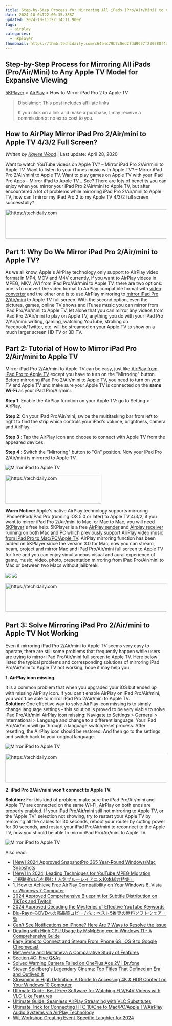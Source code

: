 ```yaml
---
title: Step-by-Step Process for Mirroring All iPads (Pro/Air/Mini) to Any Apple TV Model for Expansive Viewing
date: 2024-10-04T22:00:35.388Z
updated: 2024-10-11T22:14:11.900Z
tags:
  - airplay
categories:
  - 5kplayer
thumbnail: https://thmb.techidaily.com/c64e4c79b7c0ed27dd9657f230788f47fff39a2fe25d0191fd48add7ff7b93db.jpg
---
```


## Step-by-Step Process for Mirroring All iPads (Pro/Air/Mini) to Any Apple TV Model for Expansive Viewing

[5KPlayer](https://tools.techidaily.com/5kplayer/products/) \> [AirPlay](https://tools.techidaily.com/5kplayer/airplay/) \> How to Mirror iPad Pro 2 to Apple TV

>  Disclaimer: This post includes affiliate links
>
>  If you click on a link and make a purchase, I may receive a commission at no extra cost to you.
>

## How to AirPlay Mirror iPad Pro 2/Air/mini to Apple TV 4/3/2 Full Screen?

 _Written by [Kaylee Wood](https://www.quora.com/profile/Amanda-Hu-21)_ | Last update: April 28, 2020

Want to watch YouTube videos on Apple TV? – Mirror iPad Pro 2/Air/mini to Apple TV. Want to listen to your iTunes music with Apple TV? – Mirror iPad Pro 2/Air/mini to Apple TV. Want to play games on Apple TV with your iPad Pro Apps – Mirror iPad to Apple TV… See? There are lots of benefits you can enjoy when you mirror your iPad Pro 2/Air/mini to Apple TV, but after encountered a lot of problems while mirroring iPad Pro 2/Air/mini to Apple TV, how can I mirror my iPad Pro 2 to my Apple TV 4/3/2 full screen successfully? 

<!-- affiliate ads begin -->
<a href="https://unicoeye.pxf.io/c/5597632/2134218/18498" target="_top" id="2134218">
  <img src="//a.impactradius-go.com/display-ad/18498-2134218" border="0" alt="https://techidaily.com" width="728" height="90"/>
</a>
<img height="0" width="0" src="https://unicoeye.pxf.io/i/5597632/2134218/18498" style="position:absolute;visibility:hidden;" border="0" />
<!-- affiliate ads end -->

## Part 1: Why Do We Mirror iPad Pro 2/Air/mini to Apple TV?

As we all know, Apple's AirPlay technology only support to AirPlay video format in MP4, MOV and M4V currently, if you want to AirPlay videos in MPEG, MKV, AVI from iPad Pro/Air/mini to Apple TV, there are two options: one is to convert the video format to AirPlay compatible format with [video converter](https://tools.techidaily.com/5kplayer/products/) and the other one is to use AirPlay mirroring to [mirror iPad Pro 2/Air/mini](https://tools.techidaily.com/5kplayer/airplay/) to Apple TV full screen. With the second option, even the pictures, games, online TV shows and iTunes music you can mirror from iPad Pro/Air/mini to Apple TV, let alone that you can mirror any videos from iPad Pro 2/Air/mini to play on Apple TV, anything you do with your iPad Pro 2/Air/mini: writing, gaming, watching YouTube, strolling on Facebook/Twitter, etc. will be streamed on your Apple TV to show on a much larger screen HD TV or 3D TV. 

## Part 2: Tutorial of How to Mirror iPad Pro 2/Air/mini to Apple TV

Mirror iPad Pro 2/Air/mini to Apple TV can be easy, just like [AirPlay from iPad Pro to Apple TV](https://tools.techidaily.com/5kplayer/airplay/) except you have to turn on the "Mirroring" button. Before mirroring iPad Pro 2/Air/mini to Apple TV, you need to turn on your TV and Apple TV and make sure your Apple TV is connected on the **same Wi-Fi** as your iPad Pro/Air/mini. 

**Step 1**: Enable the AirPlay function on your Apple TV: go to Setting > AirPlay. 

**Step 2**: On your iPad Pro/Air/mini, swipe the multitasking bar from left to right to find the strip which controls your iPad's volume, brightness, camera and AirPlay. 

**Step 3** : Tap the AirPlay icon and choose to connect with Apple TV from the appeared devices. 

**Step 4** : Switch the "Mirroring" button to "On" position. Now your iPad Pro 2/Air/mini is mirrored to Apple TV. 

![Mirror iPad to Apple TV](https://www.5kplayer.com/airplay/img/5k-stream-movies-ipad-yxt-032001.jpg) 

<!-- affiliate ads begin -->
<a href="https://united.elfm.net/c/5597632/2139557/4704" target="_top" id="2139557">
  <img src="//a.impactradius-go.com/display-ad/4704-2139557" border="0" alt="https://techidaily.com" width="300" height="90"/>
</a>
<img height="0" width="0" src="https://united.elfm.net/i/5597632/2139557/4704" style="position:absolute;visibility:hidden;" border="0" />
<!-- affiliate ads end -->

**Warm Notice:** Apple's native AirPlay technology supports mirroring iPhone/iPod/iPad Pro (running iOS 5.0 or later) to Apple TV 4/3/2, if you want to mirror iPad Pro 2/Air/mini to Mac, or Mac to Mac, you will need [5KPlayer](https://tools.techidaily.com/5kplayer/products/)'s free help. 5KPlayer is a free [AirPlay sender](https://tools.techidaily.com/5kplayer/airplay/) and [Airplay receiver](https://tools.techidaily.com/5kplayer/airplay/) running on both Mac and PC which previously support [AirPlay video music from iPad Pro to Mac/PC/Apple TV](https://tools.techidaily.com/5kplayer/airplay/). AirPlay mirroring function has been added on 5KPlayer since the version 3.0 for Mac, now you can stream, beam, project and mirror Mac and iPad Pro/Air/mini full screen to Apple TV for free and you can enjoy simultaneous visual and aural experience of game, music, video, photo, presentation mirroring from iPad Pro/Air/mini to Mac or between two Macs without jailbreak. 

[![](https://www.5kplayer.com/airplay/../button/freedownwhitewin.png)](https://tools.techidaily.com/5kplayer/products/) [![](https://www.5kplayer.com/airplay/../button/freedownbackmac.png)](https://tools.techidaily.com/5kplayer/products/) 

<!-- affiliate ads begin -->
<a href="https://appsumo.8odi.net/c/5597632/2144274/7443" target="_top" id="2144274">
  <img src="//a.impactradius-go.com/display-ad/7443-2144274" border="0" alt="https://techidaily.com" width="600" height="90"/>
</a>
<img height="0" width="0" src="https://appsumo.8odi.net/i/5597632/2144274/7443" style="position:absolute;visibility:hidden;" border="0" />
<!-- affiliate ads end -->

## Part 3: Solve Mirroring iPad Pro 2/Air/mini to Apple TV Not Working

Even if mirroring iPad Pro 2/Air/mini to Apple TV seems very easy to operate, there are still some problems that frequently happen while users are trying to mirror iPad Pro/Air/mini full screen to Apple TV. Here below listed the typical problems and corresponding solutions of mirroring iPad Pro/Air/mini to Apple TV not working, hope it may help you. 

**1\. AirPlay icon missing.** 

It is a common problem that when you upgraded your iOS but ended up with missing AirPlay icon. If you can't enable AirPlay on iPad Pro/Air/mini, you won't be able to mirror iPad Pro 2/Air/mini to Apple TV.   
**Solution:** One effective way to solve AirPlay icon missing is to simply change language settings – this solution is proved to be very viable to solve iPad Pro/Air/mini AirPlay icon missing: Navigate to Settings > Gerneral > International > Language and change to a different language. Your iPad Pro/Air/mini will go through a language switch/reset process. After resetting, the AirPlay icon should be restored. And then go to the settings and switch back to your original language.

![Mirror iPad to Apple TV](https://www.5kplayer.com/airplay/img/ipad-language-settings.jpg) 

<!-- affiliate ads begin -->
<a href="https://aligracehair.sjv.io/c/5597632/2012406/19272" target="_top" id="2012406">
  <img src="//a.impactradius-go.com/display-ad/19272-2012406" border="0" alt="https://techidaily.com" width="728" height="90"/>
</a>
<img height="0" width="0" src="https://aligracehair.sjv.io/i/5597632/2012406/19272" style="position:absolute;visibility:hidden;" border="0" />
<!-- affiliate ads end -->

**2\. iPad Pro 2/Air/mini won't connect to Apple TV.** 

**Solution:** For this kind of problem, make sure the iPad Pro/Air/mini and Apple TV are connected on the same Wi-Fi, AirPlay on both ends are properly enabled. If your iPad Pro/Air/mini still not mirroring to Apple TV, or the "Apple TV" selection not showing, try to restart your Apple TV by removing all the cables for 30 seconds, reboot your router by cutting power for 30 seconds, and restart your iPad Pro/Air/mini to reconnect to the Apple TV, now you should be able to mirror iPad Pro/Air/mini to Apple TV. 

![Mirror iPad to Apple TV](https://www.5kplayer.com/airplay/img/ipad-wifi-settings.jpg)

<ins class="adsbygoogle"
     style="display:block"
     data-ad-format="autorelaxed"
     data-ad-client="ca-pub-7571918770474297"
     data-ad-slot="1223367746"></ins>

<ins class="adsbygoogle"
     style="display:block"
     data-ad-client="ca-pub-7571918770474297"
     data-ad-slot="8358498916"
     data-ad-format="auto"
     data-full-width-responsive="true"></ins>

<span class="atpl-alsoreadstyle">Also read:</span>
<div><ul>
<li><a href="https://video-screen-grab.techidaily.com/new-2024-approved-snapshotpro-365-year-round-windowsmac-snapshots/"><u>[New] 2024 Approved SnapshotPro 365 Year-Round Windows/Mac Snapshots</u></a></li>
<li><a href="https://article-posts.techidaily.com/new-in-2024-leading-techniques-for-youtube-mpeg-migration/"><u>[New] In 2024, Leading Techniques for YouTube MPEG Migration</u></a></li>
<li><a href="https://media-tips.techidaily.com/1727404285883-10/"><u>「視聴者の心を掴む！人気ブルーレイアニメ10本総力特集」</u></a></li>
<li><a href="https://media-tips.techidaily.com/1-how-to-achieve-free-airplay-compatibility-on-your-windows-8-vista-or-windows-7-computer/"><u>1. How to Achieve Free AirPlay Compatibility on Your Windows 8, Vista or Windows 7 Computer</u></a></li>
<li><a href="https://article-posts.techidaily.com/2024-approved-comprehensive-blueprint-for-subtitle-distribution-on-tiktok-and-twitch/"><u>2024 Approved Comprehensive Blueprint for Subtitle Distribution on TikTok and Twitch</u></a></li>
<li><a href="https://youtube-videos.techidaily.com/2024-approved-decoding-the-mysteries-of-effective-youtube-keywords/"><u>2024 Approved Decoding the Mysteries of Effective YouTube Keywords</u></a></li>
<li><a href="https://media-tips.techidaily.com/blu-raydvd-5/"><u>Blu-RayからDVDへの高品質コピー方法 : ベスト5推奨の無料ソフトウェア一覧</u></a></li>
<li><a href="https://fox-that.techidaily.com/cant-see-notifications-on-iphone-here-are-7-ways-to-resolve-the-issue/"><u>Can't See Notifications on iPhone? Here Are 7 Ways to Resolve the Issue</u></a></li>
<li><a href="https://common-error.techidaily.com/dealing-with-high-cpu-usage-by-msmpengexe-in-windows-11-a-comprehensive-guide/"><u>Dealing with High CPU Usage by MsMpEng.exe in Windows 11 - A Comprehensive Guide</u></a></li>
<li><a href="https://media-tips.techidaily.com/easy-steps-to-connect-and-stream-from-iphone-6s-ios-9-to-google-chromecast/"><u>Easy Steps to Connect and Stream From iPhone 6S, iOS 9 to Google Chromecast</u></a></li>
<li><a href="https://extra-lessons.techidaily.com/metaverse-and-multimeva-a-comparative-study-of-features/"><u>Metaverse and Multimeva A Comparative Study of Features</u></a></li>
<li><a href="https://media-tips.techidaily.com/section-4c-five-qandas/"><u>Section 4C: Five Q&As</u></a></li>
<li><a href="https://fix-guide.techidaily.com/solved-warning-camera-failed-on-oneplus-ace-2v-drfone-by-drfone-fix-android-problems-fix-android-problems/"><u>Solved Warning Camera Failed on OnePlus Ace 2V | Dr.fone</u></a></li>
<li><a href="https://some-guidance.techidaily.com/steven-spielbergs-legendary-cinema-top-titles-that-defined-an-era-and-outlived-it/"><u>Steven Spielberg's Legendary Cinema: Top Titles That Defined an Era and Outlived It</u></a></li>
<li><a href="https://media-tips.techidaily.com/streaming-in-high-definition-a-guide-to-accessing-4k-and-hdr-content-on-your-windows-10-computer/"><u>Streaming in High Definition: A Guide to Accessing 4K & HDR Content on Your Windows 10 Computer</u></a></li>
<li><a href="https://media-tips.techidaily.com/ultimate-guide-best-free-software-for-watching-flvf4v-videos-with-vlc-like-features/"><u>Ultimate Guide: Best Free Software for Watching FLV/F4V Videos with VLC-Like Features</u></a></li>
<li><a href="https://media-tips.techidaily.com/ultimate-guide-seamless-airplay-streaming-with-vlc-substitutes/"><u>Ultimate Guide: Seamless AirPlay Streaming with VLC Substitutes</u></a></li>
<li><a href="https://media-tips.techidaily.com/ultimate-trick-for-connecting-htc-10one-to-macpcapple-tvairplay-audio-systems-via-airplay-technology/"><u>Ultimate Trick for Connecting HTC 10/One to Mac/PC/Apple TV/AirPlay Audio Systems via AirPlay Technology</u></a></li>
<li><a href="https://article-tips.techidaily.com/wit-workshop-creating-event-specific-laughter-for-2024/"><u>Wit Workshop Creating Event-Specific Laughter for 2024</u></a></li>
</ul></div>

